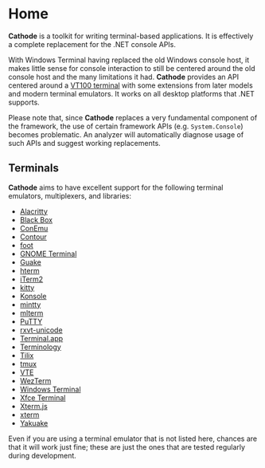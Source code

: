 # Home

**Cathode** is a toolkit for writing terminal-based applications. It is
effectively a complete replacement for the .NET console APIs.

With Windows Terminal having replaced the old Windows console host, it makes
little sense for console interaction to still be centered around the old console
host and the many limitations it had. **Cathode** provides an API centered
around a [VT100 terminal](https://vt100.net) with some extensions from later
models and modern terminal emulators. It works on all desktop platforms that
.NET supports.

Please note that, since **Cathode** replaces a very fundamental component of the
framework, the use of certain framework APIs (e.g. `System.Console`) becomes
problematic. An analyzer will automatically diagnose usage of such APIs and
suggest working replacements.

## Terminals

**Cathode** aims to have excellent support for the following terminal emulators,
multiplexers, and libraries:

* [Alacritty](https://alacritty.org)
* [Black Box](https://gitlab.gnome.org/raggesilver/blackbox)
* [ConEmu](https://conemu.github.io)
* [Contour](https://contour-terminal.org)
* [foot](https://codeberg.org/dnkl/foot)
* [GNOME Terminal](https://help.gnome.org/users/gnome-terminal/stable)
* [Guake](http://guake.org)
* [hterm](https://hterm.org)
* [iTerm2](https://iterm2.com)
* [kitty](https://sw.kovidgoyal.net/kitty)
* [Konsole](https://konsole.kde.org)
* [mintty](https://mintty.github.io)
* [mlterm](http://mlterm.sourceforge.net)
* [PuTTY](https://www.putty.org)
* [rxvt-unicode](http://software.schmorp.de/pkg/rxvt-unicode.html)
* [Terminal.app](https://support.apple.com/guide/terminal/welcome/mac)
* [Terminology](https://terminolo.gy)
* [Tilix](https://gnunn1.github.io/tilix-web)
* [tmux](https://github.com/tmux/tmux/wiki)
* [VTE](https://gitlab.gnome.org/GNOME/vte)
* [WezTerm](https://wezfurlong.org/wezterm)
* [Windows Terminal](https://aka.ms/terminal)
* [Xfce Terminal](https://docs.xfce.org/apps/terminal/start)
* [Xterm.js](https://xtermjs.org)
* [xterm](https://invisible-island.net/xterm)
* [Yakuake](https://apps.kde.org/yakuake)

Even if you are using a terminal emulator that is not listed here, chances are
that it will work just fine; these are just the ones that are tested regularly
during development.
